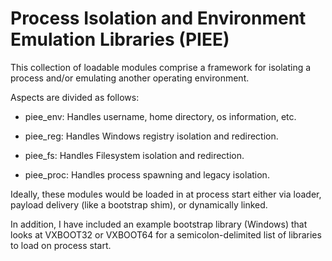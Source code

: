 # Process Isolation and Environment Emulation Libraries (PIEE)

This collection of loadable modules comprise a framework for isolating a process and/or emulating another operating environment.

Aspects are divided as follows:

- piee_env: Handles username, home directory, os information, etc.

- piee_reg: Handles Windows registry isolation and redirection.

- piee_fs: Handles Filesystem isolation and redirection.

- piee_proc: Handles process spawning and legacy isolation.

Ideally, these modules would be loaded in at process start either via loader, payload delivery (like a bootstrap shim), or dynamically linked.

In addition, I have included an example bootstrap library (Windows) that looks at VXBOOT32 or VXBOOT64 for a semicolon-delimited list of libraries to load on process start.